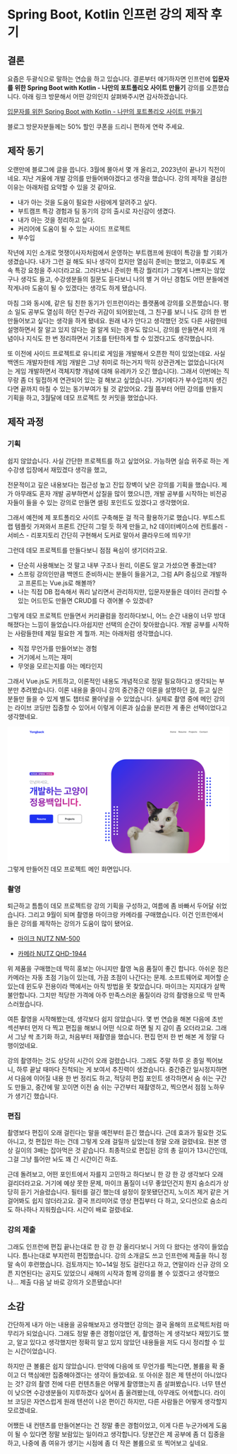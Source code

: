 # Spring Boot, Kotlin 인프런 강의 제작 후기

## 결론

요즘은 두괄식으로 말하는 연습을 하고 있습니다. 결론부터 얘기하자면 인프런에 **입문자를 위한 Spring Boot with Kotlin - 나만의 포트폴리오 사이트 만들기** 강의를 오픈했습니다. 아래 링크 방문해서 어떤 강의인지 살펴봐주시면 감사하겠습니다.



[입문자를 위한 Spring Boot with Kotlin - 나만의 포트폴리오 사이트 만들기](https://www.inflearn.com/course/%EC%9E%85%EB%AC%B8%EC%9E%90-spring-boot-kotlin-%ED%8F%AC%ED%8A%B8%ED%8F%B4%EB%A6%AC%EC%98%A4)



블로그 방문자분들께는 50% 할인 쿠폰을 드리니 편하게 연락 주세요.



## 제작 동기

오랜만에 블로그에 글을 씁니다. 3월에 몰아서 몇 개 올리고, 2023년이 끝나기 직전이네요. 지난 겨울에 개발 강의를 만들어봐야겠다고 생각을 했습니다. 강의 제작을 결심한 이유는 아래처럼 요약할 수 있을 것 같아요.

- 내가 아는 것을 도움이 필요한 사람에게 알려주고 싶다.
- 부트캠프 특강 경험과 팀 동기의 강의 출시로 자신감이 생겼다.
- 내가 아는 것을 정리하고 싶다.
- 커리어에 도움이 될 수 있는 사이드 프로젝트
- 부수입

작년에 지인 소개로 멋쟁이사자처럼에서 운영하는 부트캠프에 원데이 특강을 할 기회가 생겼습니다. 내가 그런 걸 해도 되나 생각이 컸지만 열심히 준비는 했었고, 이후로도 계속 특강 요청을 주시더라고요. 그러다보니 준비한 특강 퀄리티가 그렇게 나쁘지는 않았구나 생각도 들고, 수강생분들의 질문도 듣다보니 나의 별 거 아닌 경험도 어떤 분들에겐 작게나마 도움이 될 수 있겠다는 생각도 하게 됐습니다.

마침 그와 동시에, 같은 팀 친한 동기가 인프런이라는 플랫폼에 강의를 오픈했습니다. 평소 일도 공부도 열심히 하던 친구라 귀감이 되어왔는데, 그 친구를 보니 나도 강의 한 번 만들어보고 싶다는 생각을 하게 됐네요. 원래 내가 안다고 생각했던 것도 다른 사람한테 설명하면서 잘 알고 있지 않다는 걸 알게 되는 경우도 많으니, 강의를 만들면서 저의 개념이나 지식도 한 번 정리하면서 기초를 탄탄하게 할 수 있겠다고도 생각했습니다.

또 이전에 사이드 프로젝트로 유니티로 게임을 개발해서 오픈한 적이 있었는데요. 사실 백엔드 개발자한테 게임 개발은 그냥 취미로 하는거지 딱히 상관관계는 없었습니다(저는 게임 개발하면서 객체지향 개념에 대해 유레카가 오긴 했습니다). 그래서 이번에는 직무랑 좀 더 밀접하게 연관되어 있는 걸 해보고 싶었습니다. 거기에다가 부수입까지 생긴다면 끝까지 마칠 수 있는 동기부여가 될 것 같았어요. 2월 쯤부터 어떤 강의를 만들지 기획을 하고, 3월달에 데모 프로젝트 첫 커밋을 했었습니다.



## 제작 과정

### 기획

쉽지 않았습니다. 사실 간단한 프로젝트를 하고 싶었어요. 가능하면 실습 위주로 하는 게 수강생 입장에서 재밌겠다 생각을 했고,

전문적이고 깊은 내용보다는 접근성 높고 진입 장벽이 낮은 강의를 기획을 했습니다. 제가 아무래도 혼자 개발 공부하면서 삽질을 많이 했으니깐, 개발 공부를 시작하는 비전공자들이 들을 수 있는 강의로 만들면 셀링 포인트도 있겠다고 생각했어요.

그래서 예전에 제 포트폴리오 사이트  구축해둔 걸 적극 활용하기로 했습니다. 부트스트랩 템플릿 가져와서 프론트 간단히 그럴 듯 하게 만들고, h2 데이터베이스에 컨트롤러 - 서비스 - 리포지토리 간단히 구현해서 도커로 말아서 클라우드에 띄우기!

그런데 데모 프로젝트를 만들다보니 점점 욕심이 생기더라고요.

- 단순히 사용해보는 것 말고 내부 구조나 원리, 이론도 알고 가셨으면 좋겠는데?
- 스프링 강의인만큼 백엔드 준비하시는 분들이 들을거고, 그럼 API 중심으로 개발하고 프론트는 Vue.js로 해볼까?
- 나는 직접 DB 접속해서 쿼리 날리면서 관리하지만, 입문자분들은 데이터 관리할 수 있는 어드민도 만들면 CRUD를 다 겪어볼 수 있겠네?

그렇게 데모 프로젝트 만들면서 커리큘럼을 정리하다보니, 어느 순간 내용이 너무 방대해졌다는 느낌이 들었습니다.아쉽지만 선택의 순간이 찾아왔습니다. 개발 공부를 시작하는 사람들한테 제일 필요한 게 뭘까. 저는 아래처럼 생각했습니다.

- 직접 무언가를 만들어보는 경험
- 거기에서 느끼는 재미
- 무엇을 모르는지를 아는 메타인지

그래서 Vue.js도 커트하고, 이론적인 내용도 개념적으로 정말 필요하다고 생각되는 부분만 추려봤습니다. 이론 내용을 줄이니 강의 중간중간 이론을 설명하던 걸, 듣고 싶은 분들만 들을 수 있게 별도 챕터로 몰아넣을 수 있었습니다. 실제로 촬영 중에 메인 강의는 라이브 코딩만 집중할 수 있어서 이렇게 이론과 실습을 분리한 게 좋은 선택이었다고 생각했네요.



![데모 프로젝트 메인 화면](./image1.png)
그렇게 만들어진 데모 프로젝트 메인 화면입니다.



### 촬영

퇴근하고 틈틈이 데모 프로젝트랑 강의 기획을 구성하고, 여름에 좀 바빠서 두어달 쉬었습니다. 그리고 9월이 되며 촬영용 마이크랑 카메라를 구매했습니다. 이건 인프런에서 들은 강의를 제작하는 강의가 도움이 많이 됐어요.

- [마이크 NUTZ NM-500](https://smartstore.naver.com/psikorea/products/6610808088)

- [카메라 NUTZ QHD-1944](https://smartstore.naver.com/psikorea/products/6312398943)

위 제품을 구매했는데 딱히 홍보는 아니지만 촬영 녹음 품질이 좋긴 합니다. 아쉬운 점은 카메라는 자동 초점 기능이 있는데, 가끔 초점이 나간다는 문제. 소프트웨어로 제어할 순 있는데 윈도우 전용이라 맥에서는 아직 방법을 못 찾았습니다. 마이크는 지지대가 살짝 불안합니다. 그치만 적당한 가격에 아주 만족스러운 품질이라 강의 촬영용으로 딱 만족스러웠습니다.

여튼 촬영을 시작해봤는데, 생각보다 쉽지 않았습니다. 몇 번 연습을 해본 다음에 초반 섹션부터 먼저 다 찍고 편집을 해보니 어떤 식으로 하면 될 지 감이 좀 오더라고요. 그래서 그냥 싹 초기화 하고, 처음부터 재촬영을 했습니다. 편집 먼저 한 번 해본 게 정말 다행이었네요.

강의 촬영하는 것도 상당히 시간이 오래 걸렸습니다. 그래도 주말 하루 온 종일 찍어보니, 하루 끝날 때마다 진척되는 게 보여서 추진력이 생겼습니다. 중간중간 일시정지하면서 다음에 이어질 내용 한 번 정리도 하고, 적당히 편집 포인트 생각하면서 숨 쉬는 구간도 만들고, 중간에 말 꼬이면 이전 숨 쉬는 구간부터 재촬영하고, 찍으면서 점점 노하우가 생기긴 했습니다.



### 편집

촬영보다 편집이 오래 걸린다는 말을 예전부터 듣긴 했습니다. 근데 효과가 필요한 것도 아니고, 컷 편집만 하는 건데 그렇게 오래 걸릴까 싶었는데 정말 오래 걸렸네요. 원본 영상 길이의 3배는 잡아먹은 것 같습니다. 최종적으로 편집된 강의 총 길이가 13시간인데, 그걸 그냥 틀어만 놔도 꽤 긴 시간이긴 하죠.

근데 돌려보고, 어떤 포인트에서 자를지 고민하고 하다보니 한 강 한 강 생각보다 오래 걸리더라고요. 거기에 예상 못한 문제, 마이크 품질이 너무 좋았던건지 뭔지 숨소리가 상당히 듣기 거슬렸습니다. 필터를 걸긴 했는데 설정이 잘못됐던건지, 노이즈 제거 같은 거 걸어봐도 쉽지 않더라고요. 결국 프리미어로 영상 편집부터 다 하고, 오디션으로 숨소리도 하나하나 지워줬습니다. 시간이 배로 걸렸네요.



### 강의 제출

그래도 인프런에 편집 끝나는대로 한 강 한 강 올리다보니 거의 다 왔다는 생각이 들었습니다. 틈나는대로 부지런히 편집했습니다. 강의 소개글도 쓰고 인프런에 제출을 하니 정말 속이 후련했습니다. 검토까지는 10~14일 정도 걸린다고 하고, 연말이라 신규 강의 오픈 지연된다는 공지도 있었으니 새해의 시작과 함께 강의를 볼 수 있겠다고 생각했으나... 제출 다음 날 바로 강의가 오픈됐습니다!



## 소감

간단하게 내가 아는 내용을 공유해보자고 생각했던 강의는 결국 올해의 프로젝트처럼 마무리가 되었습니다. 그래도 정말 좋은 경험이었던 게, 촬영하는 게 생각보다 재밌기도 했고, 알고 있다고 생각했지만 정확히 알고 있지 않았던 내용들을 저도 다시 정리할 수 있는 시간이었습니다.

하지만 큰 볼륨은 쉽지 않았습니다. 만약에 다음에 또 무언가를 찍는다면, 볼륨을 확 줄이고 더 핵심에만 집중해야겠다는 생각이 들었네요. 또 아쉬운 점은 제 텐션이 아니었다는 것? 강의 촬영 전에 다른 컨텐츠들은 어떻게 촬영했는지 좀 살펴봤습니다. 너무 텐션이 낮으면 수강생분들이 지루하겠다 싶어서 좀 올려봤는데, 아무래도 어색합니다. 라이브 코딩은 자연스럽게 원래 텐션이 나온 편이긴 하지만, 다른 사람들은 어떻게 생각할지 모르겠네요.

어쨌든 내 컨텐츠를 만들어본다는 건 정말 좋은 경험이었고, 이게 다른 누군가에게 도움이 될 수 있다면 정말 보람있는 일이라고 생각합니다. 당분간은 제 공부에 좀 더 집중을 하고, 나중에 좀 여유가 생기는 시점에 좀 더 작은 볼륨으로 또 찍어보고 싶네요.



